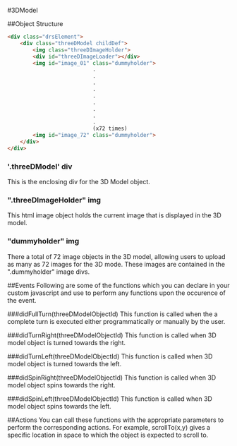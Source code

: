 #3DModel

##Object Structure

```html
<div class="drsElement">
	<div class="threeDModel childDef">
		<img class="threeDImageHolder">
		<div id="threeDImageLoader"></div>
		<img id="image_01" class="dummyholder">
		                   .
		                   .
		                   .
		                   .
		                   .
		                   .
		                   .
		                   .
		                   .
		                   (x72 times)
		<img id="image_72" class="dummyholder">                   
	</div>	
</div>
```

### '.threeDModel' div
This is the enclosing div for the 3D Model object.

### ".threeDImageHolder" img
This html image object holds the current image that is displayed in the 3D model.

### "dummyholder" img
There a total of 72 image objects in the 3D model, allowing users to upload as many as 72 images for the 3D mode. These images are contained in the ".dummyholder" image divs.

##Events
Following are some of the functions which you can declare in your custom javascript and use to perform any functions upon the occurence of the event.

###didFullTurn(threeDModelObjectId)
This function is called when the a complete turn is executed either programmatically or manually by the user.

###didTurnRight(threeDModelObjectId)
This function is called when 3D model object is turned towards the right.

###didTurnLeft(threeDModelObjectId)
This function is called when 3D model object is turned towards the left.

###didSpinRight(threeDModelObjectId)
This function is called when 3D model object spins towards the right.

###didSpinLeft(threeDModelObjectId)
This function is called when 3D model object spins towards the left.

##Actions
You can call these functions with the appropriate parameters to perform the corresponding actions. For example, scrollTo(x,y) gives a specific location in space to which the object is expected to scroll to.
